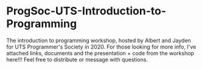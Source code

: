 # ProgSoc-UTS-Introduction-to-Programming
The introduction to programming workshop, hosted by Albert and Jayden for UTS Programmer's Society in 2020. For those looking for more info, I've attached links, documents and the presentation + code from the workshop here!!! Feel free to distribute or message with questions.
